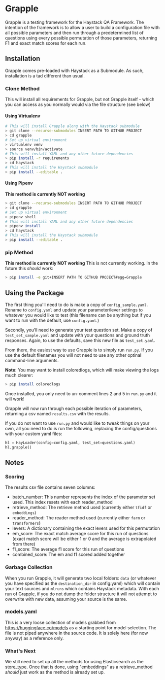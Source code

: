 # Grapple
Grapple is a testing framework for the Haystack QA Framework. The intention of the framework is to allow a user to build a configuration file with all possible parameters and then run through a predetermined list of questions using every possible permutation of those parameters, returning F1 and exact match scores for each run.

## Installation
Grapple comes pre-loaded with Haystack as a Submodule. As such, installation is a tad different than usual.

### Clone Method
This will install all requirements for Grapple, but not Grapple itself - which you can access as you normally would via the file structure (see below)

#### Using Virtualenv
```bash
# This will install Grapple along with the Haystack submodule
> git clone --recurse-submodules INSERT PATH TO GITHUB PROJECT
> cd grapple
# Set up virtual environment
> virtualenv venv
> source venv/bin/activate
# This will install YAML and any other future dependencies
> pip install -r requirements
> cd haystack
# This will install the Haystack submodule
> pip install --editable .
```

#### Using Pipenv
__This method is currently NOT working__
```bash
> git clone --recurse-submodules INSERT PATH TO GITHUB PROJECT
> cd grapple
# Set up virtual environment
> pipenv shell
# This will install YAML and any other future dependencies
> pipenv install
> cd haystack
# This will install the Haystack submodule
> pip install --editable .
```

### pip Method
__This method is currently NOT working__
This is not currently working. In the future this _should_ work:

```bash
> pip install -e git+INSERT PATH TO GITHUB PROJECT#egg=Grapple
```

## Using the Package
The first thing you'll need to do is make a copy of `config_sample.yaml`. Rename to `config.yaml` and update your parameter/lever settings to whatever you would like to test (this filename can be anything but if you want to run with the default, use `config.yaml`.)

Secondly, you'll need to generate your test question set. Make a copy of `test_set_sample.yaml` and update with your questions and ground truth responses. Again, to use the defaults, save this new file as `test_set.yaml`.

From there, the easiest way to use Grapple is to simply run `run.py`. If you use the default filenames you will not need to use any other optinal command-line arguments.

__Note:__ You may want to install coloredlogs, which will make viewing the logs much clearer:

```bash
> pip install coloredlogs
```

Once installed, you only need to un-comment lines 2 and 5 in `run.py` and it will work!

Grapple will now run through each possible iteration of parameters, returning a csv named `results.csv` with the results.

If you do not want to use `run.py` and would like to tweak things on your own, all you need to do is run the following, replacing the config/questions with your custom yaml files:
```python
hl = HayLoader(config=config.yaml, test_set=questions.yaml)
hl.grapple()
```

## Notes
### Scoring
The results csv file contains seven columns:
* batch_number: This number represents the index of the parameter set used. This index resets with each reader_method
* retrieve_method: The retrieve method used (currently either `tfidf` or `embeddings`)
* reader_method: The reader method used (currently either `farm` or `transformers`)
* levers: A dictionary containing the exact levers used for this permutation
* em_score: The exact match average score for this run of questions (exact match score will be either 1 or 0 and the average is extrapolated from there)
* f1_score: The average f1 score for this run of questions
* combined_score: The em and f1 scored added together

### Garbage Collection
When you run Grapple, it will generate two local folders: `data` (or whatever you have specified as the `destination_dir` in config.yaml) which will contain your text sources and `mlruns` which contains Haystack metadata. With each run of Grapple, if you do not dump the folder structure it will not attempt to overwrite with new data, assuming your source is the same.

### models.yaml
This is a very loose collection of models grabbed from https://huggingface.co/models as a starting point for model selection. The file is not piped anywhere in the source code. It is solely here (for now anyway) as a reference only.

### What's Next
We still need to set up all the methods for using Elasticsearch as the store_type. Once that is done, using "embeddings" as a retrieve_method _should_ just work as the method is already set up.
